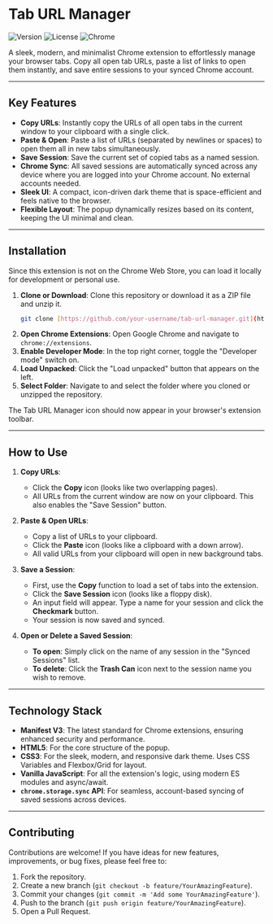 # Tab URL Manager

![Version](https://img.shields.io/badge/version-2.1-blue)
![License](https://img.shields.io/badge/license-MIT-green)
![Chrome](https://img.shields.io/badge/platform-Chrome-brightgreen)

A sleek, modern, and minimalist Chrome extension to effortlessly manage your browser tabs. Copy all open tab URLs, paste a list of links to open them instantly, and save entire sessions to your synced Chrome account.

---

## Key Features

* **Copy URLs**: Instantly copy the URLs of all open tabs in the current window to your clipboard with a single click.
* **Paste & Open**: Paste a list of URLs (separated by newlines or spaces) to open them all in new tabs simultaneously.
* **Save Session**: Save the current set of copied tabs as a named session.
* **Chrome Sync**: All saved sessions are automatically synced across any device where you are logged into your Chrome account. No external accounts needed.
* **Sleek UI**: A compact, icon-driven dark theme that is space-efficient and feels native to the browser.
* **Flexible Layout**: The popup dynamically resizes based on its content, keeping the UI minimal and clean.

---

## Installation

Since this extension is not on the Chrome Web Store, you can load it locally for development or personal use.

1.  **Clone or Download**: Clone this repository or download it as a ZIP file and unzip it.
    ```sh
    git clone [https://github.com/your-username/tab-url-manager.git](https://github.com/your-username/tab-url-manager.git)
    ```
2.  **Open Chrome Extensions**: Open Google Chrome and navigate to `chrome://extensions`.
3.  **Enable Developer Mode**: In the top right corner, toggle the "Developer mode" switch on.
4.  **Load Unpacked**: Click the "Load unpacked" button that appears on the left.
5.  **Select Folder**: Navigate to and select the folder where you cloned or unzipped the repository.

The Tab URL Manager icon should now appear in your browser's extension toolbar.

---

## How to Use

1.  **Copy URLs**:
    * Click the **Copy** icon (looks like two overlapping pages).
    * All URLs from the current window are now on your clipboard. This also enables the "Save Session" button.

2.  **Paste & Open URLs**:
    * Copy a list of URLs to your clipboard.
    * Click the **Paste** icon (looks like a clipboard with a down arrow).
    * All valid URLs from your clipboard will open in new background tabs.

3.  **Save a Session**:
    * First, use the **Copy** function to load a set of tabs into the extension.
    * Click the **Save Session** icon (looks like a floppy disk).
    * An input field will appear. Type a name for your session and click the **Checkmark** button.
    * Your session is now saved and synced.

4.  **Open or Delete a Saved Session**:
    * **To open**: Simply click on the name of any session in the "Synced Sessions" list.
    * **To delete**: Click the **Trash Can** icon next to the session name you wish to remove.

---

## Technology Stack

* **Manifest V3**: The latest standard for Chrome extensions, ensuring enhanced security and performance.
* **HTML5**: For the core structure of the popup.
* **CSS3**: For the sleek, modern, and responsive dark theme. Uses CSS Variables and Flexbox/Grid for layout.
* **Vanilla JavaScript**: For all the extension's logic, using modern ES modules and async/await.
* **`chrome.storage.sync` API**: For seamless, account-based syncing of saved sessions across devices.

---

## Contributing

Contributions are welcome! If you have ideas for new features, improvements, or bug fixes, please feel free to:

1.  Fork the repository.
2.  Create a new branch (`git checkout -b feature/YourAmazingFeature`).
3.  Commit your changes (`git commit -m 'Add some YourAmazingFeature'`).
4.  Push to the branch (`git push origin feature/YourAmazingFeature`).
5.  Open a Pull Request.

